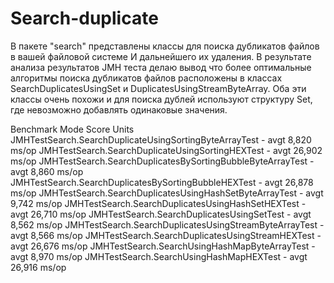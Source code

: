 # Search-duplicate

В пакете "search" представлены классы для поиска дубликатов файлов в вашей файловой системе И дальнейшего их удаления.
В результате анализа результатов JMH теста делаю вывод что более оптимальные алгоритмы поиска дубликатов файлов 
расположены в классах SearchDuplicatesUsingSet и DuplicatesUsingStreamByteArray. Оба эти классы очень похожи 
и для поиска дублей используют структуру Set, где невозможно добавлять одинаковые значения.

Benchmark                                                    Mode  Score   Units
JMHTestSearch.SearchDuplicateUsingSortingByteArrayTest     - avgt   8,820  ms/op
JMHTestSearch.SearchDuplicateUsingSortingHEXTest           - avgt   26,902 ms/op
JMHTestSearch.SearchDuplicatesBySortingBubbleByteArrayTest - avgt   8,860  ms/op
JMHTestSearch.SearchDuplicatesBySortingBubbleHEXTest       - avgt   26,878 ms/op
JMHTestSearch.SearchDuplicatesUsingHashSetByteArrayTest    - avgt   9,742  ms/op
JMHTestSearch.SearchDuplicatesUsingHashSetHEXTest          - avgt   26,710 ms/op
JMHTestSearch.SearchDuplicatesUsingSetTest                 - avgt   8,562  ms/op
JMHTestSearch.SearchDuplicatesUsingStreamByteArrayTest     - avgt   8,566  ms/op
JMHTestSearch.SearchDuplicatesUsingStreamHEXTest           - avgt   26,676 ms/op
JMHTestSearch.SearchUsingHashMapByteArrayTest              - avgt   8,970  ms/op
JMHTestSearch.SearchUsingHashMapHEXTest                    - avgt   26,916 ms/op
